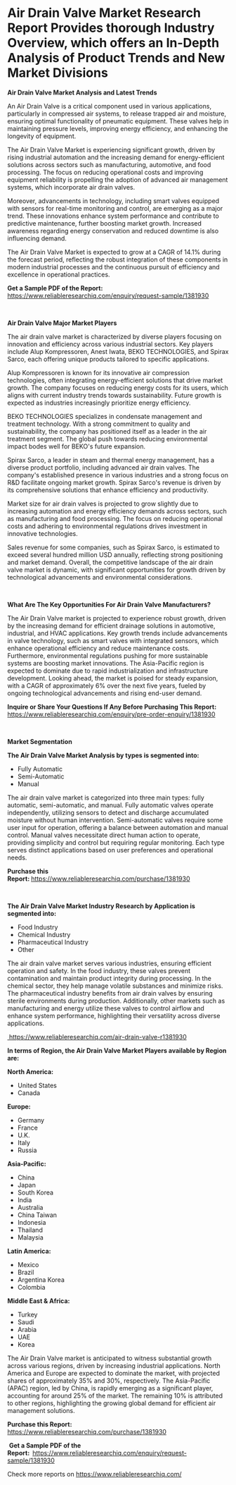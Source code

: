 <p><h1>Air Drain Valve Market Research Report Provides thorough Industry Overview, which offers an In-Depth Analysis of Product Trends and New Market Divisions</h1></p><p><strong>Air Drain Valve Market Analysis and Latest Trends</strong></p>
<p><p>An Air Drain Valve is a critical component used in various applications, particularly in compressed air systems, to release trapped air and moisture, ensuring optimal functionality of pneumatic equipment. These valves help in maintaining pressure levels, improving energy efficiency, and enhancing the longevity of equipment.</p><p>The Air Drain Valve Market is experiencing significant growth, driven by rising industrial automation and the increasing demand for energy-efficient solutions across sectors such as manufacturing, automotive, and food processing. The focus on reducing operational costs and improving equipment reliability is propelling the adoption of advanced air management systems, which incorporate air drain valves.</p><p>Moreover, advancements in technology, including smart valves equipped with sensors for real-time monitoring and control, are emerging as a major trend. These innovations enhance system performance and contribute to predictive maintenance, further boosting market growth. Increased awareness regarding energy conservation and reduced downtime is also influencing demand.</p><p>The Air Drain Valve Market is expected to grow at a CAGR of 14.1% during the forecast period, reflecting the robust integration of these components in modern industrial processes and the continuous pursuit of efficiency and excellence in operational practices.</p></p>
<p><strong>Get a Sample PDF of the Report:&nbsp;</strong> <a href="https://www.reliableresearchiq.com/enquiry/request-sample/1381930?utm_campaign=2442&utm_medium=2&utm_source=Github&utm_content=ia&utm_term=17022025&utm_id=air-drain-valve">https://www.reliableresearchiq.com/enquiry/request-sample/1381930</a></p>
<p>&nbsp;</p>
<p><strong>Air Drain Valve Major Market Players</strong></p>
<p><p>The air drain valve market is characterized by diverse players focusing on innovation and efficiency across various industrial sectors. Key players include Alup Kompressoren, Anest Iwata, BEKO TECHNOLOGIES, and Spirax Sarco, each offering unique products tailored to specific applications.</p><p>Alup Kompressoren is known for its innovative air compression technologies, often integrating energy-efficient solutions that drive market growth. The company focuses on reducing energy costs for its users, which aligns with current industry trends towards sustainability. Future growth is expected as industries increasingly prioritize energy efficiency.</p><p>BEKO TECHNOLOGIES specializes in condensate management and treatment technology. With a strong commitment to quality and sustainability, the company has positioned itself as a leader in the air treatment segment. The global push towards reducing environmental impact bodes well for BEKO's future expansion.</p><p>Spirax Sarco, a leader in steam and thermal energy management, has a diverse product portfolio, including advanced air drain valves. The company's established presence in various industries and a strong focus on R&D facilitate ongoing market growth. Spirax Sarco's revenue is driven by its comprehensive solutions that enhance efficiency and productivity.</p><p>Market size for air drain valves is projected to grow slightly due to increasing automation and energy efficiency demands across sectors, such as manufacturing and food processing. The focus on reducing operational costs and adhering to environmental regulations drives investment in innovative technologies. </p><p>Sales revenue for some companies, such as Spirax Sarco, is estimated to exceed several hundred million USD annually, reflecting strong positioning and market demand. Overall, the competitive landscape of the air drain valve market is dynamic, with significant opportunities for growth driven by technological advancements and environmental considerations.</p></p>
<p>&nbsp;</p>
<p><strong>What Are The Key Opportunities For Air Drain Valve Manufacturers?</strong></p>
<p><p>The Air Drain Valve market is projected to experience robust growth, driven by the increasing demand for efficient drainage solutions in automotive, industrial, and HVAC applications. Key growth trends include advancements in valve technology, such as smart valves with integrated sensors, which enhance operational efficiency and reduce maintenance costs. Furthermore, environmental regulations pushing for more sustainable systems are boosting market innovations. The Asia-Pacific region is expected to dominate due to rapid industrialization and infrastructure development. Looking ahead, the market is poised for steady expansion, with a CAGR of approximately 6% over the next five years, fueled by ongoing technological advancements and rising end-user demand.</p></p>
<p><strong>Inquire or Share Your Questions If Any Before Purchasing This Report:</strong> <a href="https://www.reliableresearchiq.com/enquiry/pre-order-enquiry/1381930?utm_campaign=2442&utm_medium=2&utm_source=Github&utm_content=ia&utm_term=17022025&utm_id=air-drain-valve">https://www.reliableresearchiq.com/enquiry/pre-order-enquiry/1381930</a></p>
<p>&nbsp;</p>
<p><strong>Market Segmentation</strong></p>
<p><strong>The Air Drain Valve Market Analysis by types is segmented into:</strong></p>
<p><ul><li>Fully Automatic</li><li>Semi-Automatic</li><li>Manual</li></ul></p>
<p><p>The air drain valve market is categorized into three main types: fully automatic, semi-automatic, and manual. Fully automatic valves operate independently, utilizing sensors to detect and discharge accumulated moisture without human intervention. Semi-automatic valves require some user input for operation, offering a balance between automation and manual control. Manual valves necessitate direct human action to operate, providing simplicity and control but requiring regular monitoring. Each type serves distinct applications based on user preferences and operational needs.</p></p>
<p><strong>Purchase this Report:&nbsp;</strong><a href="https://www.reliableresearchiq.com/purchase/1381930?utm_campaign=2442&utm_medium=2&utm_source=Github&utm_content=ia&utm_term=17022025&utm_id=air-drain-valve">https://www.reliableresearchiq.com/purchase/1381930</a></p>
<p>&nbsp;</p>
<p><strong>The Air Drain Valve Market Industry Research by Application is segmented into:</strong></p>
<p><ul><li>Food Industry</li><li>Chemical Industry</li><li>Pharmaceutical Industry</li><li>Other</li></ul></p>
<p><p>The air drain valve market serves various industries, ensuring efficient operation and safety. In the food industry, these valves prevent contamination and maintain product integrity during processing. In the chemical sector, they help manage volatile substances and minimize risks. The pharmaceutical industry benefits from air drain valves by ensuring sterile environments during production. Additionally, other markets such as manufacturing and energy utilize these valves to control airflow and enhance system performance, highlighting their versatility across diverse applications.</p></p>
<p><a href="https://www.reliableresearchiq.com/air-drain-valve-r1381930?utm_campaign=2442&utm_medium=2&utm_source=Github&utm_content=ia&utm_term=17022025&utm_id=air-drain-valve">&nbsp;https://www.reliableresearchiq.com/air-drain-valve-r1381930</a></p>
<p><strong>In terms of Region, the Air Drain Valve Market Players available by Region are:</strong></p>
<p>
    <p> <strong> North America: </strong>
        <ul>
            <li>United States</li>
            <li>Canada</li>
        </ul>
        </p> 
    <p> <strong> Europe: </strong>
        <ul>
            <li>Germany</li>
            <li>France</li>
            <li>U.K.</li>
            <li>Italy</li>
            <li>Russia</li>
        </ul>
        </p> 
    <p> <strong> Asia-Pacific: </strong>
        <ul>
            <li>China</li>
            <li>Japan</li>
            <li>South Korea</li>
            <li>India</li>
            <li>Australia</li>
            <li>China Taiwan</li>
            <li>Indonesia</li>
            <li>Thailand</li>
            <li>Malaysia</li>
        </ul>
        </p> 
    <p> <strong> Latin America: </strong>
        <ul>
            <li>Mexico</li>
            <li>Brazil</li>
            <li>Argentina Korea</li>
            <li>Colombia</li>
        </ul>
        </p> 
    <p> <strong> Middle East & Africa: </strong>
        <ul>
            <li>Turkey</li>
            <li>Saudi</li>
            <li>Arabia</li>
            <li>UAE</li>
            <li>Korea</li>
        </ul>
    </p>
    </p>
<p><p>The Air Drain Valve market is anticipated to witness substantial growth across various regions, driven by increasing industrial applications. North America and Europe are expected to dominate the market, with projected shares of approximately 35% and 30%, respectively. The Asia-Pacific (APAC) region, led by China, is rapidly emerging as a significant player, accounting for around 25% of the market. The remaining 10% is attributed to other regions, highlighting the growing global demand for efficient air management solutions.</p></p>
<p><strong>Purchase this Report: </strong><a href="https://www.reliableresearchiq.com/purchase/1381930?utm_campaign=2442&utm_medium=2&utm_source=Github&utm_content=ia&utm_term=17022025&utm_id=air-drain-valve">https://www.reliableresearchiq.com/purchase/1381930</a></p>
<p>&nbsp;<strong>Get a Sample PDF of the Report:&nbsp;&nbsp;</strong><a href="https://www.reliableresearchiq.com/enquiry/request-sample/1381930?utm_campaign=2442&utm_medium=2&utm_source=Github&utm_content=ia&utm_term=17022025&utm_id=air-drain-valve">https://www.reliableresearchiq.com/enquiry/request-sample/1381930</a></p>
<p><strong></strong></p>
<p>Check more reports on <a href="https://www.reliableresearchiq.com/?utm_campaign=2442&utm_medium=2&utm_source=Github&utm_content=ia&utm_term=17022025&utm_id=air-drain-valve">https://www.reliableresearchiq.com/</a></p>
